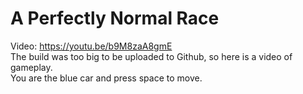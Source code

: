 # A Perfectly Normal Race
 Video: https://youtu.be/b9M8zaA8gmE    
 The build was too big to be uploaded to Github, so here is a video of gameplay.    
 You are the blue car and press space to move.
